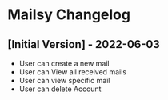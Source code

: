 # Mailsy Changelog

## [Initial Version] - 2022-06-03

- User can create a new mail
- User can View all received mails
- User can view specific mail
- User can delete Account
